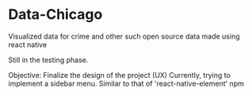 # Data-Chicago
Visualized data for crime and other such open source data made using react native


Still in the testing phase.

Objective: 
Finalize the design of the project (UX)
Currently, trying to implement a sidebar menu. Similar to that of 'react-native-element' npm

